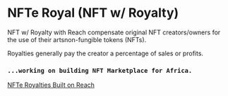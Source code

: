 # NFTe Royal (NFT w/ Royalty)

NFT w/ Royalty with Reach compensate original NFT creators/owners for the use of their artsnon-fungible tokens (NFTs). 

Royalties generally pay the creator a percentage of sales or profits. 

### `...working on building NFT Marketplace for Africa.`

[NFTe Royalties Built on Reach](https://reach2-temp.vercel.app)
